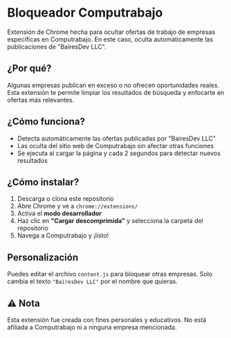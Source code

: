 # Bloqueador Computrabajo

Extensión de Chrome hecha para ocultar ofertas de trabajo de empresas específicas en Computrabajo. En este caso, oculta automáticamente las publicaciones de "BairesDev LLC".

## ¿Por qué?

Algunas empresas publican en exceso o no ofrecen oportunidades reales. Esta extensión te permite limpiar los resultados de búsqueda y enfocarte en ofertas más relevantes.

## ¿Cómo funciona?

- Detecta automáticamente las ofertas publicadas por "BairesDev LLC"
- Las oculta del sitio web de Computrabajo sin afectar otras funciones
- Se ejecuta al cargar la página y cada 2 segundos para detectar nuevos resultados

## ¿Cómo instalar?

1. Descarga o clona este repositorio
2. Abre Chrome y ve a `chrome://extensions/`
3. Activa el **modo desarrollador**
4. Haz clic en **"Cargar descomprimida"** y selecciona la carpeta del repositorio
5. Navega a Computrabajo y ¡listo!

## Personalización

Puedes editar el archivo `content.js` para bloquear otras empresas. Solo cambia el texto `"BairesDev LLC"` por el nombre que quieras.

## ⚠️ Nota

Esta extensión fue creada con fines personales y educativos. No está afiliada a Computrabajo ni a ninguna empresa mencionada.
